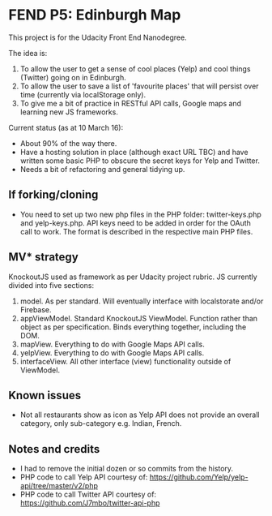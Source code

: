# FEND P5: Edinburgh Map

This project is for the Udacity Front End Nanodegree.

The idea is:

1. To allow the user to get a sense of cool places (Yelp) and cool things (Twitter) going on in Edinburgh.
2. To allow the user to save a list of 'favourite places' that will persist over time (currently via localStorage only).
3. To give me a bit of practice in RESTful API calls, Google maps and learning new JS frameworks.

Current status (as at 10 March 16):

* About 90% of the way there.
* Have a hosting solution in place (although exact URL TBC) and have written some basic PHP to obscure the secret keys for Yelp and Twitter.
* Needs a bit of refactoring and general tidying up.

## If forking/cloning

* You need to set up two new php files in the PHP folder: twitter-keys.php and yelp-keys.php. API keys need to be added in order for the OAuth call to work. The format is described in the respective main PHP files. 

## MV* strategy

KnockoutJS used as framework as per Udacity project rubric. JS currently divided into five sections:

1. model. As per standard. Will eventually interface with localstorate and/or Firebase.
2. appViewModel. Standard KnockoutJS ViewModel. Function rather than object as per specification. Binds everything together, including the DOM. 
3. mapView. Everything to do with Google Maps API calls.
4. yelpView. Everything to do with Google Maps API calls.
5. interfaceView. All other interface (view) functionality outside of ViewModel. 

## Known issues

* Not all restaurants show as icon as Yelp API does not provide an overall category, only sub-category e.g. Indian, French.

## Notes and credits

* I had to remove the initial dozen or so commits from the history.
* PHP code to call Yelp API courtesy of: https://github.com/Yelp/yelp-api/tree/master/v2/php
* PHP code to call Twitter API courtesy of: https://github.com/J7mbo/twitter-api-php